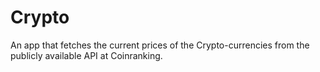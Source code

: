 # Crypto

An app that fetches the current prices of the Crypto-currencies from the publicly available API at Coinranking.
